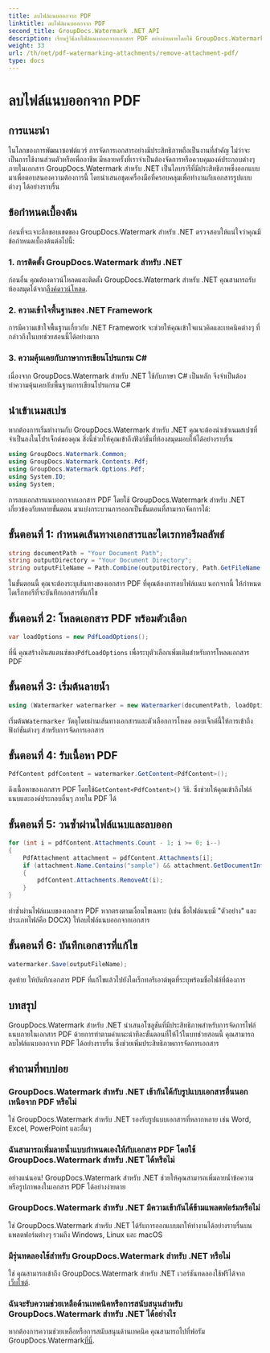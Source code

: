 ```yaml
---
title: ลบไฟล์แนบออกจาก PDF
linktitle: ลบไฟล์แนบออกจาก PDF
second_title: GroupDocs.Watermark .NET API
description: เรียนรู้วิธีลบไฟล์แนบออกจากเอกสาร PDF อย่างง่ายดายโดยใช้ GroupDocs.Watermark สำหรับ .NET เพิ่มประสิทธิภาพการจัดการเอกสารของคุณ
weight: 33
url: /th/net/pdf-watermarking-attachments/remove-attachment-pdf/
type: docs
---
```

# ลบไฟล์แนบออกจาก PDF

## การแนะนำ
ในโลกของการพัฒนาซอฟต์แวร์ การจัดการเอกสารอย่างมีประสิทธิภาพถือเป็นงานที่สำคัญ ไม่ว่าจะเป็นการใช้งานส่วนตัวหรือเพื่ออาชีพ มีหลายครั้งที่เราจำเป็นต้องจัดการหรือควบคุมองค์ประกอบต่างๆ ภายในเอกสาร GroupDocs.Watermark สำหรับ .NET เป็นไลบรารีที่มีประสิทธิภาพซึ่งออกแบบมาเพื่อตอบสนองความต้องการนี้ โดยนำเสนอชุดเครื่องมือที่ครอบคลุมเพื่อทำงานกับเอกสารรูปแบบต่างๆ ได้อย่างราบรื่น
## ข้อกำหนดเบื้องต้น
ก่อนที่จะเจาะลึกขอบเขตของ GroupDocs.Watermark สำหรับ .NET ตรวจสอบให้แน่ใจว่าคุณมีข้อกำหนดเบื้องต้นต่อไปนี้:
### 1. การติดตั้ง GroupDocs.Watermark สำหรับ .NET
 ก่อนอื่น คุณต้องดาวน์โหลดและติดตั้ง GroupDocs.Watermark สำหรับ .NET คุณสามารถรับห้องสมุดได้จาก[ลิ้งค์ดาวน์โหลด](https://releases.groupdocs.com/Watermark/net/).
### 2. ความเข้าใจพื้นฐานของ .NET Framework
การมีความเข้าใจพื้นฐานเกี่ยวกับ .NET Framework จะช่วยให้คุณเข้าใจแนวคิดและเทคนิคต่างๆ ที่กล่าวถึงในบทช่วยสอนนี้ได้อย่างมาก
### 3. ความคุ้นเคยกับภาษาการเขียนโปรแกรม C#
เนื่องจาก GroupDocs.Watermark สำหรับ .NET ใช้กับภาษา C# เป็นหลัก จึงจำเป็นต้องทำความคุ้นเคยกับพื้นฐานการเขียนโปรแกรม C#

## นำเข้าเนมสเปซ
หากต้องการเริ่มทำงานกับ GroupDocs.Watermark สำหรับ .NET คุณจะต้องนำเข้าเนมสเปซที่จำเป็นลงในโปรเจ็กต์ของคุณ สิ่งนี้ช่วยให้คุณเข้าถึงฟังก์ชั่นที่ห้องสมุดมอบให้ได้อย่างราบรื่น

```csharp
using GroupDocs.Watermark.Common;
using GroupDocs.Watermark.Contents.Pdf;
using GroupDocs.Watermark.Options.Pdf;
using System.IO;
using System;
```
การลบเอกสารแนบออกจากเอกสาร PDF โดยใช้ GroupDocs.Watermark สำหรับ .NET เกี่ยวข้องกับหลายขั้นตอน มาแบ่งกระบวนการออกเป็นขั้นตอนที่สามารถจัดการได้:
## ขั้นตอนที่ 1: กำหนดเส้นทางเอกสารและไดเรกทอรีผลลัพธ์
```csharp
string documentPath = "Your Document Path";
string outputDirectory = "Your Document Directory";
string outputFileName = Path.Combine(outputDirectory, Path.GetFileName(documentPath));
```
ในขั้นตอนนี้ คุณจะต้องระบุเส้นทางของเอกสาร PDF ที่คุณต้องการลบไฟล์แนบ นอกจากนี้ ให้กำหนดไดเร็กทอรีที่จะบันทึกเอกสารที่แก้ไข
## ขั้นตอนที่ 2: โหลดเอกสาร PDF พร้อมตัวเลือก
```csharp
var loadOptions = new PdfLoadOptions();
```
 ที่นี่ คุณสร้างอินสแตนซ์ของ`PdfLoadOptions` เพื่อระบุตัวเลือกเพิ่มเติมสำหรับการโหลดเอกสาร PDF
## ขั้นตอนที่ 3: เริ่มต้นลายน้ำ
```csharp
using (Watermarker watermarker = new Watermarker(documentPath, loadOptions))
```
 เริ่มต้น`Watermarker` วัตถุโดยผ่านเส้นทางเอกสารและตัวเลือกการโหลด ออบเจ็กต์นี้ให้การเข้าถึงฟังก์ชันต่างๆ สำหรับการจัดการเอกสาร
## ขั้นตอนที่ 4: รับเนื้อหา PDF
```csharp
PdfContent pdfContent = watermarker.GetContent<PdfContent>();
```
 ดึงเนื้อหาของเอกสาร PDF โดยใช้`GetContent<PdfContent>()` วิธี. ซึ่งช่วยให้คุณเข้าถึงไฟล์แนบและองค์ประกอบอื่นๆ ภายใน PDF ได้
## ขั้นตอนที่ 5: วนซ้ำผ่านไฟล์แนบและลบออก
```csharp
for (int i = pdfContent.Attachments.Count - 1; i >= 0; i--)
{
    PdfAttachment attachment = pdfContent.Attachments[i];
    if (attachment.Name.Contains("sample") && attachment.GetDocumentInfo().FileType == FileType.DOCX)
    {
        pdfContent.Attachments.RemoveAt(i);
    }
}
```
ทำซ้ำผ่านไฟล์แนบของเอกสาร PDF หากตรงตามเงื่อนไขเฉพาะ (เช่น ชื่อไฟล์แนบมี "ตัวอย่าง" และประเภทไฟล์คือ DOCX) ให้ลบไฟล์แนบออกจากเอกสาร
## ขั้นตอนที่ 6: บันทึกเอกสารที่แก้ไข
```csharp
watermarker.Save(outputFileName);
```
สุดท้าย ให้บันทึกเอกสาร PDF ที่แก้ไขแล้วไปยังไดเร็กทอรีเอาต์พุตที่ระบุพร้อมชื่อไฟล์ที่ต้องการ

## บทสรุป
GroupDocs.Watermark สำหรับ .NET นำเสนอโซลูชันที่มีประสิทธิภาพสำหรับการจัดการไฟล์แนบภายในเอกสาร PDF ด้วยการทำตามคำแนะนำทีละขั้นตอนที่ให้ไว้ในบทช่วยสอนนี้ คุณสามารถลบไฟล์แนบออกจาก PDF ได้อย่างราบรื่น ซึ่งช่วยเพิ่มประสิทธิภาพการจัดการเอกสาร
## คำถามที่พบบ่อย
### GroupDocs.Watermark สำหรับ .NET เข้ากันได้กับรูปแบบเอกสารอื่นนอกเหนือจาก PDF หรือไม่
ใช่ GroupDocs.Watermark สำหรับ .NET รองรับรูปแบบเอกสารที่หลากหลาย เช่น Word, Excel, PowerPoint และอื่นๆ
### ฉันสามารถเพิ่มลายน้ำแบบกำหนดเองให้กับเอกสาร PDF โดยใช้ GroupDocs.Watermark สำหรับ .NET ได้หรือไม่
อย่างแน่นอน! GroupDocs.Watermark สำหรับ .NET ช่วยให้คุณสามารถเพิ่มลายน้ำข้อความหรือรูปภาพลงในเอกสาร PDF ได้อย่างง่ายดาย
### GroupDocs.Watermark สำหรับ .NET มีความเข้ากันได้ข้ามแพลตฟอร์มหรือไม่
ใช่ GroupDocs.Watermark สำหรับ .NET ได้รับการออกแบบมาให้ทำงานได้อย่างราบรื่นบนแพลตฟอร์มต่างๆ รวมถึง Windows, Linux และ macOS
### มีรุ่นทดลองใช้สำหรับ GroupDocs.Watermark สำหรับ .NET หรือไม่
 ใช่ คุณสามารถเข้าถึง GroupDocs.Watermark สำหรับ .NET เวอร์ชันทดลองใช้ฟรีได้จาก[เว็บไซต์](https://releases.groupdocs.com/).
### ฉันจะรับความช่วยเหลือด้านเทคนิคหรือการสนับสนุนสำหรับ GroupDocs.Watermark สำหรับ .NET ได้อย่างไร
 หากต้องการความช่วยเหลือหรือการสนับสนุนด้านเทคนิค คุณสามารถไปที่ฟอรัม GroupDocs.Watermark[ที่นี่](https://forum.groupdocs.com/c/watermark/19).